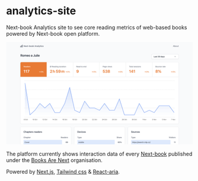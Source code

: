 # analytics-site

Next-book Analytics site to see core reading metrics of web-based books powered by Next-book open platform.

![Website preview](./screenshot.png)

The platform currently shows interaction data of every [Next-book](https://next-book.info) published under the [Books Are Next](https://github.com/books-are-next) organisation.

Powered by [Next.js](https://nextjs.org/), [Tailwind css](https://tailwindcss.com/) & [React-aria](https://react-spectrum.adobe.com/react-aria/).
